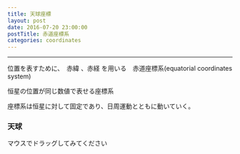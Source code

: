 ```yaml
---
title: 天球座標
layout: post
date: 2016-07-20 23:00:00
postTitle: 赤道座標系
categories: coordinates
---
```


-------

位置を表すために、　赤緯 、赤経 を用いる　赤道座標系(equatorial coordinates system)

恒星の位置が同じ数値で表せる座標系

座標系は恒星に対して固定であり、日周運動とともに動いていく。

### 天球
<div id="canvas"></div>


<p>マウスでドラッグしてみてください</p>

<pre>
</pre>


<script src="//code.jquery.com/jquery-1.11.3.js"></script>
<script src="{{site.url}}/js/three.js"></script>
<script src="{{site.url}}/js/GeometryUtils.js"></script>
<script src="https://dl.dropboxusercontent.com/u/3587259/Code/Threejs/OrbitControls.js"></script>
<script src="https://cdn.rawgit.com/google/code-prettify/master/loader/run_prettify.js?skin=sons-of-obsidian"></script>
<script type="text/javascript">
var $window = $(window)
  // make code pretty
  $('pre').addClass('prettyprint');
  $('pre').css({"background":"#111",
                 "font-size":"1.05em",
                    "border":"0px"}
                );
  $('code').css({"font-size":"1.05em","color":"#f00"});
  $('canvas').css({"background":"#fff"});

var height = 500,
    width  = 700;

var proc1 = function(){

  // シーン追加
  var scene = new THREE.Scene();
  
  // カメラを追加
  var camera = new THREE.OrthographicCamera(  width / - 2, width / 2, height / 2, height / - 2, 1, 10000 );
  camera.position.z = 1000;

  // ライト追加
  var dirLight = new THREE.DirectionalLight(0x00ffff, 1);
  dirLight.position.set(0, 0, 1000);
  scene.add(dirLight);
  var dirLight = new THREE.DirectionalLight(0x00ffff, 1);
  dirLight.position.set(0, 0, -1000);
  scene.add(dirLight);
  var ambLight = new THREE.AmbientLight(0xffff00, 1.0);
  scene.add(ambLight);

  // renderer 追加
  var renderer = new THREE.WebGLRenderer();
  renderer.setSize( width, height );
  document.getElementById("canvas").appendChild( renderer.domElement );

  // control追加
  controls = new THREE.OrbitControls(camera, renderer.domElement);
  console.log(controls);
  // オブジェクト追加
  var group = new THREE.Group();
  
  // Celestial Sphere
  var geometry = new THREE.SphereGeometry( 200, 32, 32 );
  var material = new THREE.MeshLambertMaterial( {
    color: 0x00aaff,
    transparent: true,
    opacity: 0.3
  } );
  var shape = new THREE.Mesh( geometry, material );
  group.add( shape );

  // Earth
  var geometry = new THREE.SphereGeometry( 20, 32, 32 );
  var material = new THREE.MeshLambertMaterial( {
    color: 0x00ff00,
    transparent: false,
    opacity: 0.8
  } );
  var shape = new THREE.Mesh( geometry, material );
  group.add( shape );

  var geometry = new THREE.RingGeometry( 190, 200, 32 );
  var material = new THREE.MeshLambertMaterial( {
    color: 0xffff00
  } );
 
  var shape = new THREE.Mesh( geometry, material );
  group.add( shape );
  
  var shape2 = new THREE.Mesh( geometry, material );
  shape2.rotation.x = Math.PI;
  group.add( shape2 );

  var material = new THREE.LineBasicMaterial({
        color: 0xff00ff
    });
  var geometry = new THREE.Geometry();
  geometry.vertices.push(new THREE.Vector3(0, 0, 200));
  geometry.vertices.push(new THREE.Vector3(0, 0, -200));
  var shape = new THREE.Line( geometry, material );
  group.add( shape );



  // 文字
  var loader = new THREE.FontLoader();
  var font;
  loader.load( '{{site.url}}/fonts/helvetiker_regular.typeface.json',   
    function ( response ) {
      font = response;
      var text = "P";
      var textGeo = new THREE.TextGeometry( text, {
          font: font,
          size: 20,
          height: 20
      });    
      material = new THREE.MeshPhongMaterial( { color: 0xffffff } );
      var textMesh1 = new THREE.Mesh( textGeo, material );
      textMesh1.position.x = 10;
      textMesh1.position.z = 200;
      textMesh1.rotation.x =  Math.PI/180 * 90;
      group.add(textMesh1);

      text = "P'";
      textGeo = new THREE.TextGeometry( text, {
          font: font,
          size: 20,
          height: 20
      });
      var textMesh2 = new THREE.Mesh( textGeo, material );
      textMesh2.position.x = 10;
      textMesh2.position.z = -220;
      textMesh2.rotation.x =  Math.PI/180 * 90;
      group.add(textMesh2);

    });

  
  group.rotation.x = Math.PI/180 * -85;
  
  scene.add( group );
  
  function render() {
    requestAnimationFrame( render );

    renderer.render( scene, camera );

    controls.update();
  }
  render();
} 

proc1();

</script>
